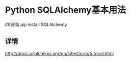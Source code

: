 # Python SQLAlchemy基本用法
##安装
pip install SQLAlchemy
## 详情
http://docs.sqlalchemy.org/en/latest/orm/tutorial.html
